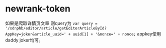 # newrank-token

如果是爬取详情页文章 
则query为 
`var query = '/xdnphb/editor/article/getEditorArticleById?AppKey=joker&article_uuid=' + uuid[1] + '&nonce=' + nonce;`
appkey使用daddy  joker均可。
